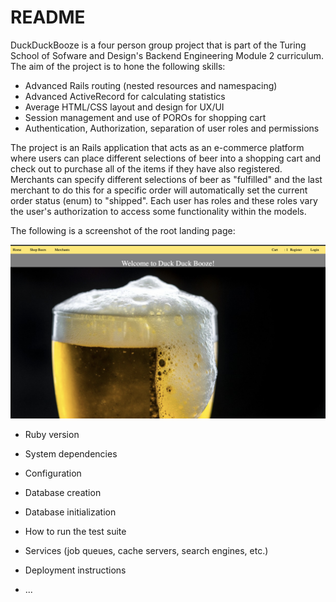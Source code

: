 # README

DuckDuckBooze is a four person group project that is part of the Turing School of Sofware and
Design's Backend Engineering Module 2 curriculum.  The aim of the project is to hone the following skills:

- Advanced Rails routing (nested resources and namespacing)
- Advanced ActiveRecord for calculating statistics
- Average HTML/CSS layout and design for UX/UI
- Session management and use of POROs for shopping cart
- Authentication, Authorization, separation of user roles and permissions

The project is an Rails application that acts as an e-commerce platform where users can place different selections of beer into a shopping cart and check out to purchase all of the items if they have also registered. Merchants can specify different selections of beer as "fulfilled" and the last merchant to do this for a specific order will automatically set the current order status (enum) to "shipped". Each user has roles and these roles vary the user's authorization to access some functionality within the models.

The following is a screenshot of the root landing page: 

![landing](Screen%20Shot%202019-04-10%20at%205.05.21%20PM.png)

* Ruby version

* System dependencies

* Configuration

* Database creation

* Database initialization

* How to run the test suite

* Services (job queues, cache servers, search engines, etc.)

* Deployment instructions

* ...
